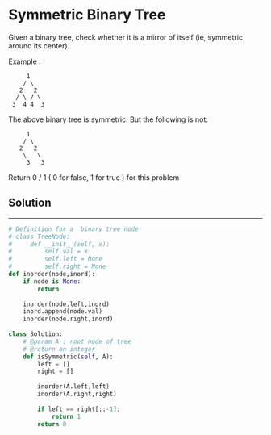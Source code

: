<h1>Symmetric Binary Tree</h1>

<p>
Given a binary tree, check whether it is a mirror of itself (ie, symmetric around its center).

Example :

         1
        / \
       2   2
      / \ / \
     3  4 4  3
The above binary tree is symmetric.
But the following is not:

         1
        / \
       2   2
        \   \
         3   3
Return 0 / 1 ( 0 for false, 1 for true ) for this problem
</p>

<h2>Solution</h2>

***

```python
# Definition for a  binary tree node
# class TreeNode:
#     def __init__(self, x):
#         self.val = x
#         self.left = None
#         self.right = None
def inorder(node,inord):
    if node is None:
        return
    
    inorder(node.left,inord)
    inord.append(node.val)
    inorder(node.right,inord)
    
class Solution:
    # @param A : root node of tree
    # @return an integer
    def isSymmetric(self, A):
        left = []
        right = []
        
        inorder(A.left,left)
        inorder(A.right,right)
        
        if left == right[::-1]:
            return 1
        return 0
```
